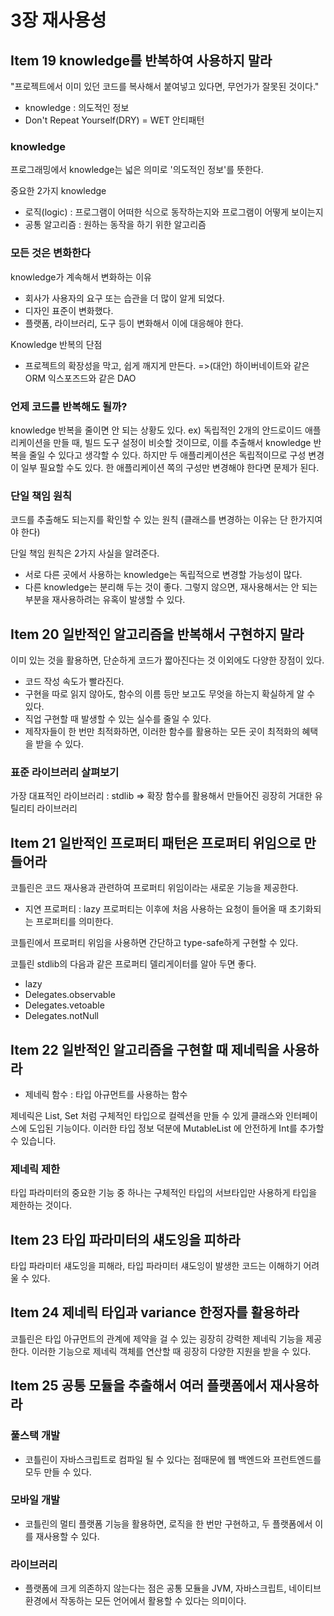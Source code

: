 # 3장 재사용성

## Item 19 knowledge를 반복하여 사용하지 말라

"프로젝트에서 이미 있던 코드를 복사해서 붙여넣고 있다면, 무언가가 잘못된 것이다."
* knowledge : 의도적인 정보
* Don't Repeat Yourself(DRY) = WET 안티패턴

### knowledge

프로그래밍에서 knowledge는 넓은 의미로 '의도적인 정보'를 뜻한다.

중요한 2가지 knowledge
* 로직(logic) : 프로그램이 어떠한 식으로 동작하는지와 프로그램이 어떻게 보이는지
* 공통 알고리즘 : 원하는 동작을 하기 위한 알고리즘

### 모든 것은 변화한다

knowledge가 계속해서 변화하는 이유

* 회사가 사용자의 요구 또는 습관을 더 많이 알게 되었다.
* 디자인 표준이 변화했다.
* 플랫폼, 라이브러리, 도구 등이 변화해서 이에 대응해야 한다.

Knowledge 반복의 단점

* 프로젝트의 확장성을 막고, 쉽게 깨지게 만든다.
=>(대안) 하이버네이트와 같은 ORM 익스포즈드와 같은 DAO

### 언제 코드를 반복해도 될까?

knowledge 반복을 줄이면 안 되는 상황도 있다.
ex) 독립적인 2개의 안드로이드 애플리케이션을 만들 때, 빌드 도구 설정이 비슷할 것이므로, 이를 추출해서 knowledge 반복을 줄일 수 있다고 생각할 수 있다.
하지만 두 애플리케이션은 독립적이므로 구성 변경이 일부 필요할 수도 있다. 한 애플리케이션 쪽의 구성만 변경해야 한다면 문제가 된다.


### 단일 책임 원칙

코드를 추출해도 되는지를 확인할 수 있는 원칙
(클래스를 변경하는 이유는 단 한가지여야 한다)

단일 책임 원칙은 2가지 사실을 알려준다.
* 서로 다른 곳에서 사용하는 knowledge는 독립적으로 변경할 가능성이 많다.
* 다른 knowledge는 분리해 두는 것이 좋다. 그렇지 않으면, 재사용해서는 안 되는 부분을 재사용하려는 유혹이 발생할 수 있다.

## Item 20 일반적인 알고리즘을 반복해서 구현하지 말라

이미 있는 것을 활용하면, 단순하게 코드가 짧아진다는 것 이외에도 다양한 장점이 있다.
* 코드 작성 속도가 빨라진다.
* 구현을 따로 읽지 않아도, 함수의 이름 등만 보고도 무엇을 하는지 확실하게 알 수 있다.
* 직업 구현할 때 발생할 수 있는 실수를 줄일 수 있다.
* 제작자들이 한 번만 최적화하면, 이러한 함수를 활용하는 모든 곳이 최적화의 혜택을 받을 수 있다.

### 표준 라이브러리 살펴보기

가장 대표적인 라이브러리 : stdlib
=> 확장 함수를 활용해서 만들어진 굉장히 거대한 유틸리티 라이브러리

## Item 21 일반적인 프로퍼티 패턴은 프로퍼티 위임으로 만들어라
코틀린은 코드 재사용과 관련하여 프로퍼티 위임이라는 새로운 기능을 제공한다.

* 지연 프로퍼티 : lazy 프로퍼티는 이후에 처음 사용하는 요청이 들어올 때 초기화되는 프로퍼티를 의미한다.

코틀린에서 프로퍼티 위임을 사용하면 간단하고 type-safe하게 구현할 수 있다.

코틀린 stdlib의 다음과 같은 프로퍼티 델리게이터를 알아 두면 좋다.

* lazy
* Delegates.observable
* Delegates.vetoable
* Delegates.notNull

## Item 22 일반적인 알고리즘을 구현할 때 제네릭을 사용하라

* 제네릭 함수 : 타입 아규먼트를 사용하는 함수

제네릭은 List<String>, Set<User> 처럼 구체적인 타입으로 컬렉션을 만들 수 있게 클래스와 인터페이스에 도입된 기능이다.
이러한 타입 정보 덕분에 MutableList<Int> 에 안전하게 Int를 추가할 수 있습니다.

### 제네릭 제한
타입 파라미터의 중요한 기능 중 하나는 구체적인 타입의 서브타입만 사용하게 타입을 제한하는 것이다.

## Item 23 타입 파라미터의 섀도잉을 피하라
타입 파라미터 섀도잉을 피해라, 타입 파라미터 섀도잉이 발생한 코드는 이해하기 어려울 수 있다.

## Item 24 제네릭 타입과 variance 한정자를 활용하라
코틀린은 타입 아규먼트의 관계에 제약을 걸 수 있는 굉장히 강력한 제네릭 기능을 제공한다. 이러한 기능으로 제네릭 객체를 연산할 때 굉장히 다양한 지원을 받을 수 있다.

## Item 25 공통 모듈을 추출해서 여러 플랫폼에서 재사용하라

### 풀스택 개발
* 코틀린이 자바스크립트로 컴파일 될 수 있다는 점때문에 웹 백엔드와 프런트엔드를 모두 만들 수 있다.

### 모바일 개발
* 코틀린의 멀티 플랫폼 기능을 활용하면, 로직을 한 번만 구현하고, 두 플랫폼에서 이를 재사용할 수 있다.

### 라이브러리
* 플랫폼에 크게 의존하지 않는다는 점은 공통 모듈을 JVM, 자바스크립트, 네이티브 환경에서 작동하는 모든 언어에서 활용할 수 있다는 의미이다.